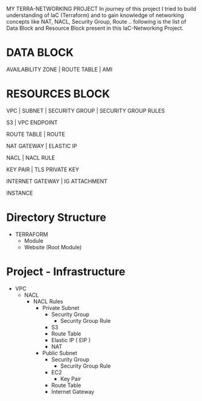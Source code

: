 MY TERRA-NETWORKING PROJECT
In journey of this project I tried to build understanding of IaC (Terraform) and to gain 
knowledge of networking concepts like NAT, NACL, Security Group, Route .. 
following is the list of Data Block and Resource Block present in this IaC-Networking Project.


# DATA BLOCK
AVAILABILITY ZONE | ROUTE TABLE | AMI

# RESOURCES BLOCK
VPC | SUBNET | SECURITY GROUP | SECURITY GROUP RULES

S3 | VPC ENDPOINT 

ROUTE TABLE | ROUTE

NAT GATEWAY | ELASTIC IP

NACL | NACL RULE

KEY PAIR | TLS PRIVATE KEY

INTERNET GATEWAY | IG ATTACHMENT

INSTANCE


# Directory Structure
- TERRAFORM
    - Module
    - Website (Root Module)


# Project - Infrastructure
- VPC
    - NACL
        - NACL Rules
            - Private Subnet
                - Security Group
                    - Security Group Rule
                - S3
                - Route Table
                - Elastic IP ( EIP )
                - NAT
            - Public Subnet
                - Security Group
                    - Security Group Rule
                - EC2
                    - Key Pair
                - Route Table
                - Internet Gateway
